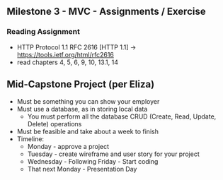 ## Milestone 3 - MVC - Assignments / Exercise

### Reading Assignment
*  HTTP Protocol 1.1 RFC 2616 [HTTP 1.1] -> https://tools.ietf.org/html/rfc2616
  * read chapters 4, 5, 6, 9, 10, 13.1, 14

## Mid-Capstone Project (per Eliza)
* Must be something you can show your employer
* Must use a database, as in storing local data
  * You must perform all the database CRUD (Create, Read, Update, Delete) operations
* Must be feasible and take about a week to finish
* Timeline:
  * Monday - approve a project
  * Tuesday - create wireframe and user story for your project
  * Wednesday - Following Friday - Start coding
  * That next Monday - Presentation Day

